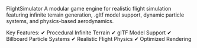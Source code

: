 FlightSimulator
A modular game engine for realistic flight simulation featuring infinite terrain generation, .gltf model support, dynamic particle systems, and physics-based aerodynamics.

Key Features:
✔ Procedural Infinite Terrain
✔ glTF Model Support
✔ Billboard Particle Systems
✔ Realistic Flight Physics
✔ Optimized Rendering